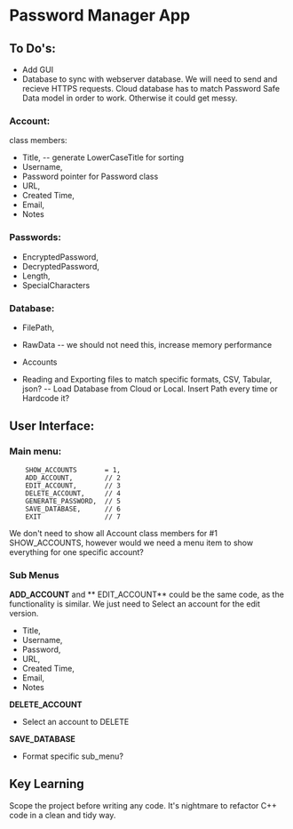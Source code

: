 # Password Manager App


## To Do's:
- Add GUI
- Database to sync with webserver database. We will need to send and recieve HTTPS requests. Cloud database has to match Password Safe Data model in order to work. Otherwise it could get messy.

### Account:
class members:
- Title,
-- generate LowerCaseTitle for sorting
- Username,
- Password pointer for Password class
- URL,
- Created Time,
- Email,
- Notes

### Passwords:
- EncryptedPassword,
- DecryptedPassword,
- Length,
- SpecialCharacters

### Database:
- FilePath,
- RawData -- we should not need this, increase memory performance
- Accounts

- Reading and Exporting files to match specific formats, CSV, Tabular, json?
-- Load Database from Cloud or Local. Insert Path every time or Hardcode it?

## User Interface:
### Main menu:
        SHOW_ACCOUNTS       = 1,
        ADD_ACCOUNT,        // 2
        EDIT_ACCOUNT,       // 3
        DELETE_ACCOUNT,     // 4
        GENERATE_PASSWORD,  // 5
        SAVE_DATABASE,      // 6
        EXIT                // 7
        
We don't need to show all Account class members for #1 SHOW_ACCOUNTS, however would we need a menu item to show everything for one specific account?

### Sub Menus
**ADD_ACCOUNT** and ** EDIT_ACCOUNT** could be the same code, as the functionality is similar. We just need to Select an account for the edit version.
- Title,
- Username,
- Password,
- URL,
- Created Time,
- Email,
- Notes

**DELETE_ACCOUNT**
- Select an account to DELETE

**SAVE_DATABASE**
- Format specific sub_menu?


## Key Learning
Scope the project before writing any code. It's nightmare to refactor C++ code in a clean and tidy way.
